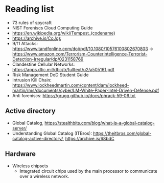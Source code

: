 # Reading list

- 73 rules of spycraft
- NIST Foreniscs Cloud Computing Guide
- https://en.wikipedia.org/wiki/Tempest_(codename)
- https://archive.is/CoJgs
- 9/11 Attacks: https://www.tandfonline.com/doi/pdf/10.1080/10576100802670803 -> https://www.amazon.com/Terrorism-Counterintelligence-Terrorist-Detection-Irregular/dp/0231158769
- Clandestine Cellular Networks: https://apps.dtic.mil/dtic/tr/fulltext/u2/a505161.pdf
- Risk Management DoD Student Guide
- Intrusion Kill Chain: https://www.lockheedmartin.com/content/dam/lockheed-martin/rms/documents/cyber/LM-White-Paper-Intel-Driven-Defense.pdf
- Anti foreniscs: https://grugq.github.io/docs/phrack-59-06.txt

## Active directory
- Global Catalog, https://stealthbits.com/blog/what-is-a-global-catalog-server/
- Understanding Global Catalog (ITBros): https://theitbros.com/global-catalog-active-directory/, https://archive.is/68bdC

## Hardware
- Wireless chipsets
  - Integrated circuit chips used by the main processor to communicate over a wireless network.
